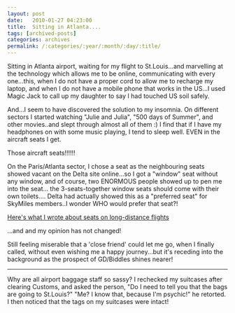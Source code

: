 ```yaml
---
layout: post
date:	2010-01-27 04:23:00
title:  Sitting in Atlanta....
tags: [archived-posts]
categories: archives
permalink: /:categories/:year/:month/:day/:title/
---
```

Sitting in Atlanta airport, waiting for my flight to St.Louis...and marvelling at the technology which allows me to be online, communicating with every one...this, when I do not have a proper cord to allow me to recharge my laptop, and when I do not have a mobile phone that works in the US...I used Magic Jack to call up my daughter to say I had touched US soil safely.


And...I seem to have discovered the solution to my insomnia. On different sectors I started watching "Julie and Julia", "500 days of Summer", and other movies..and slept through almost all of them :) I find that if I have my headphones on with some music playing, I tend to sleep well. EVEN in the aircraft seats I get.

Those aircraft seats!!!!!!

On the Paris/Atlanta sector, I chose a seat as the neighbouring seats showed vacant on the Delta site online...so I got a "window" seat without any window, and of course, two ENORMOUS people showed up to pen me into the seat... the 3-seats-together window seats should come with their own toilets....  Delta had actually showed this as a "preferred seat" for SkyMiles members..I wonder WHO would prefer that seat?!

<a href="http://deponti.livejournal.com/596775.html"> Here's what I wrote about seats on long-distance flights  </a>

...and  and my opinion has not changed!

Still feeling miserable that a 'close friend' could let me go, when I finally called, without even wishing me a happy journey...but it's receding into the background as the prospect of GD/Biddles shines nearer!

**************


Why are all airport baggage staff so sassy? I rechecked my suitcases after clearing Customs, and asked the person, "Do I need to tell you that the bags are going to St.Louis?" "Me? I know that, because I'm psychic!" he retorted. I then noticed that the tags on my suitcases were intact!
